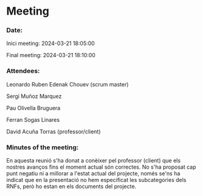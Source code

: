 # Meeting

### Date:
Inici meeting: 2024-03-21 18:05:00

Final meeting: 2024-03-21 18:10:00

### Attendees:
Leonardo Ruben Edenak Chouev (scrum master)

Sergi Muñoz Marquez

Pau Olivella Bruguera

Ferran Sogas Linares

David Acuña Torras (professor/client)

### Minutes of the meeting:
En aquesta reunió s'ha donat a conèixer pel professor (client) que els nostres avanços fins el moment actual són correctes. No s'ha proposat cap punt negatiu ni a millorar a l'estat actual del projecte, només se'ns ha indicat que en la presentació no hem especificat les subcategories dels RNFs, però ho estan en els documents del projecte.
